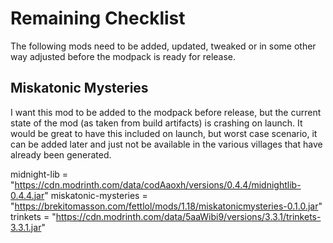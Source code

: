 # Remaining Checklist

The following mods need to be added, updated, tweaked or in some other way adjusted before the modpack is ready for release.

## Miskatonic Mysteries

I want this mod to be added to the modpack before release, but the current state of the mod (as taken from build artifacts) is crashing on launch. It would be great to have this included on launch, but worst case scenario, it can be added later and just not be available in the various villages that have already been generated.

  midnight-lib = "https://cdn.modrinth.com/data/codAaoxh/versions/0.4.4/midnightlib-0.4.4.jar"
  miskatonic-mysteries = "https://brekitomasson.com/fettlol/mods/1.18/miskatonicmysteries-0.1.0.jar"
  trinkets = "https://cdn.modrinth.com/data/5aaWibi9/versions/3.3.1/trinkets-3.3.1.jar"

